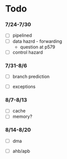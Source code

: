 # Todo

### 7/24-7/30

- [ ] pipelined
- [ ] data hazrd - forwarding
  - question at p579
- [ ] control hazard

### 7/31-8/6

- [ ] branch prediction

- [ ] exceptions

### 8/7-8/13

- [ ] cache
- [ ] memory?

### 8/14-8/20

- [ ] dma
- [ ] ahb/apb

